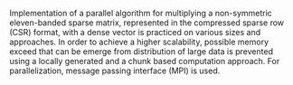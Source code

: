 Implementation of a parallel algorithm for multiplying a non-symmetric eleven-banded sparse matrix, represented in the compressed sparse row (CSR) format, with a dense vector is practiced on various sizes and approaches. 
In order to achieve a higher scalability, possible memory exceed that can be emerge from distribution of large data is prevented using a locally generated and a chunk based computation approach. For parallelization, message passing interface (MPI) is used.